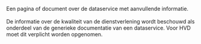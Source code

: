 Een pagina of document over de dataservice met aanvullende informatie.
<br/>
<br/>
De informatie over de kwaliteit van de dienstverlening wordt beschouwd als onderdeel van de generieke documentatie van een dataservice. Voor HVD moet dit verplicht worden opgenomen.
